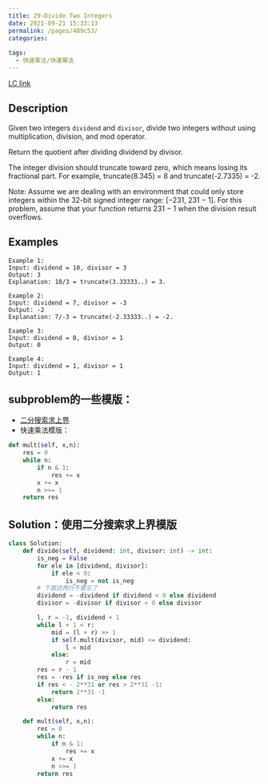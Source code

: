 ```yaml
---
title: 29-Divide Two Integers
date: 2021-09-21 15:33:13
permalink: /pages/489c53/
categories:
  
tags:
  - 快速乘法/快速幂法
---
```

[LC link](https://leetcode.com/problems/divide-two-integers/)
## Description
Given two integers `dividend` and `divisor`, divide two integers without using multiplication, division, and mod operator.

Return the quotient after dividing dividend by divisor.

The integer division should truncate toward zero, which means losing its fractional part. For example, truncate(8.345) = 8 and truncate(-2.7335) = -2.

Note: Assume we are dealing with an environment that could only store integers within the 32-bit signed integer range: [−231, 231 − 1]. For this problem, assume that your function returns 231 − 1 when the division result overflows.

 
## Examples
```
Example 1:
Input: dividend = 10, divisor = 3
Output: 3
Explanation: 10/3 = truncate(3.33333..) = 3.

Example 2:
Input: dividend = 7, divisor = -3
Output: -2
Explanation: 7/-3 = truncate(-2.33333..) = -2.

Example 3:
Input: dividend = 0, divisor = 1
Output: 0

Example 4:
Input: dividend = 1, divisor = 1
Output: 1
```

## subproblem的一些模版：
- [二分搜索求上界](https://emmableu.github.io/blog/pages/fb7263)
- 快速乘法模版：
```python
def mult(self, x,n):
    res = 0
    while n:
        if n & 1:
            res += x
        x += x
        n >>= 1
    return res
```
## Solution：使用二分搜索求上界模版
```python
class Solution:
    def divide(self, dividend: int, divisor: int) -> int:
        is_neg = False
        for ele in [dividend, divisor]:
            if ele < 0:
                is_neg = not is_neg
        # 下面这两行不要忘了
        dividend = -dividend if dividend < 0 else dividend
        divisor = -divisor if divisor < 0 else divisor

        l, r = -1, dividend + 1
        while l + 1 < r:
            mid = (l + r) >> 1
            if self.mult(divisor, mid) <= dividend:
                l = mid
            else:
                r = mid
        res = r - 1
        res = -res if is_neg else res
        if res < - 2**31 or res > 2**31 -1:
            return 2**31 -1
        else:
            return res

    def mult(self, x,n):
        res = 0
        while n:
            if n & 1:
                res += x
            x += x
            n >>= 1
        return res
```
